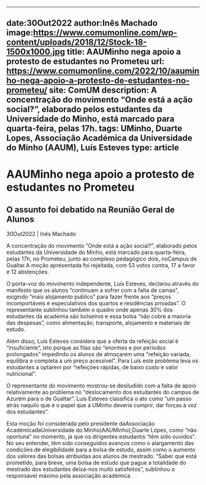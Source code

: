 
---
date:30Out2022
author:Inês Machado
image:https://www.comumonline.com/wp-content/uploads/2018/12/Stock-18-1500x1000.jpg
title: AAUMinho nega apoio a protesto de estudantes no Prometeu
url: https://www.comumonline.com/2022/10/aauminho-nega-apoio-a-protesto-de-estudantes-no-prometeu/
site: ComUM
description: A concentração do movimento “Onde está a ação social?”, elaborado pelos estudantes da Universidade do Minho, está marcado para quarta-feira, pelas 17h.
tags: UMinho, Duarte Lopes, Associação Académica da Universidade do Minho (AAUM), Luís Esteves
type: article
---


# AAUMinho nega apoio a protesto de estudantes no Prometeu

## O assunto foi debatido na Reunião Geral de Alunos

30Out2022 | Inês Machado

A concentração do movimento “Onde está a ação social?”, elaborado pelos estudantes da Universidade do Minho, está marcado para quarta-feira, pelas 17h, no Prometeu, junto ao complexo pedagógico dois, noCampus de Gualtar.A moção apresentada foi rejeitada, com 53 votos contra, 17 a favor e 12 abstenções.

O porta-voz do movimento independente, Luís Esteves, declarou através do manifesto que os alunos “continuam a sofrer com a falta de camas”, exigindo “mais alojamento publico” para fazer frente aos “preços incomportáveis e especulativos dos quartos e residências privadas”. O representante sublinhou também o quadro onde apenas 30% dos estudantes da academia são bolseiros e essa bolsa “não cobre a maioria das despesas”, como alimentação, transporte, alojamento e materiais de estudo.

Além disso, Luís Esteves considera que a oferta da refeição social é “insuficiente”, isto porque as filas são “enormes e por períodos prolongados” impedindo os alunos de almoçarem uma “refeição variada, equilibra e completa a um preço acessível”. Para Luís este problema leva os estudantes a optarem por “refeições rápidas, de baixo custo e valor nutricional”.

O representante do movimento mostrou-se desiludido com a falta de apoio relativamente ao problema no “deslocamento dos estudantes do campus de Azurém para o de Gualtar”. Luís Esteves classifica o ato como “um passo atrás naquilo que é o papel que a UMinho deveria cumprir, dar forças à voz dos estudantes”.

Esta moção foi considerada pelo presidente daAssociação AcadémicadaUniversidade do Minho(AAUMinho),Duarte Lopes, como “não oportuna” no momento, já que os dirigentes estudantis “têm sido ouvidos”. No seu entender, têm sido conseguidos avanços como o alargamento das condições de elegibilidade para a bolsa de estudo, assim como o aumento dos valores das bolsas atribuídas aos alunos de mestrado. “Saber que está prometido, para breve, uma bolsa de estudo que pague a totalidade do mestrado dos estudantes deixa-nos muito satisfeitos”, sublinhou o responsável máximo pela associação académica.

